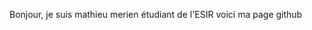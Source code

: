 Bonjour, je suis mathieu merien étudiant de l'ESIR voici ma page github


<!---
kikilaterreur2003/kikilaterreur2003 is a ✨ special ✨ repository because its `README.md` (this file) appears on your GitHub profile.
You can click the Preview link to take a look at your changes.
--->

